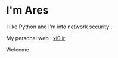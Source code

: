 # I'm Ares 

  
I like Python and I’m into network security .  

My personal web : [xi0.ir](https://xi0.ir)



Welcome

